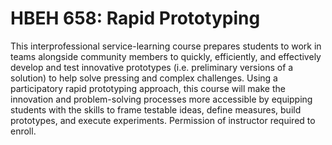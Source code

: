 # HBEH 658: Rapid Prototyping

This interprofessional service-learning course prepares students to work in teams alongside community members to quickly, efficiently, and effectively develop and test innovative prototypes (i.e. preliminary versions of a solution) to help solve pressing and complex challenges. Using a participatory rapid prototyping approach, this course will make the innovation and problem-solving processes more accessible by equipping students with the skills to frame testable ideas, define measures, build prototypes, and execute experiments. Permission of instructor required to enroll.